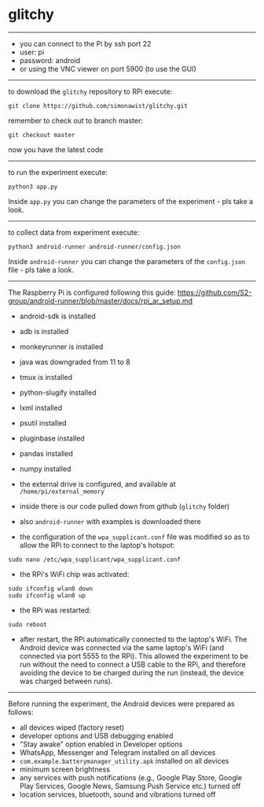 # glitchy
___
- you can connect to the Pi by ssh port 22
- user: pi
- password: android
- or using the VNC viewer on port 5900 (to use the GUI)
___

to download the `glitchy` repository to RPi execute:

```
git clone https://github.com/simonawist/glitchy.git
```
remember to check out to branch master:
```
git checkout master
```
now you have the latest code
___
to run the experiment execute:
```
python3 app.py
```

Inside `app.py` you can change the parameters of the experiment - pls take a look.

___
to collect data from experiment execute:
```
python3 android-runner android-runner/config.json
```

Inside `android-runner` you can change the parameters of the `config.json` file - pls take a look.

___
The Raspberry Pi is configured following this guide:
https://github.com/S2-group/android-runner/blob/master/docs/rpi_ar_setup.md

- android-sdk is installed
- adb is installed 
- monkeyrunner is installed 
- java was downgraded from 11 to 8
- tmux is installed
- python-slugify installed
- lxml installed
- psutil installed
- pluginbase installed
- pandas installed
- numpy installed

- the external drive is configured, and available at `/home/pi/external_memory`
- inside there is our code pulled down from github (`glitchy` folder)
- also `android-runner` with examples is downloaded there
- the configuration of the `wpa_supplicant.conf` file was modified so as to allow the RPi to connect to the laptop's hotspot:
```
sudo nano /etc/wpa_supplicant/wpa_supplicant.conf
```
- the RPi's WiFi chip was activated:
```
sudo ifconfig wlan0 down
sudo ifconfig wlan0 up
```
- the RPi was restarted:
```
sudo reboot
```
- after restart, the RPi automatically connected to the laptop's WiFi. The Android device was connected via the same laptop's WiFi (and connected via port 5555 to the RPi). This allowed the experiment to be run without the need to connect a USB cable to the RPi, and therefore avoiding the device to be charged during the run (instead, the device was charged between runs).
___
Before running the experiment, the Android devices were prepared as follows:
- all devices wiped (factory reset)
- developer options and USB debugging enabled
- "Stay awake" option enabled in Developer options 
- WhatsApp, Messenger and Telegram installed on all devices
- `com.example.batterymanager_utility.apk` installed on all devices
- minimum screen brightness
- any services with push notifications (e.g., Google Play Store, Google Play Services, Google News, Samsung Push Service etc.) turned off
- location services, bluetooth, sound and vibrations turned off
